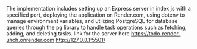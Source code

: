 The implementation includes setting up an Express server in index.js with a specified port, deploying the application on Render.com, using dotenv to manage environment variables, and utilizing PostgreSQL for database queries through the pg library to handle task operations such as fetching, adding, and deleting tasks.
link for the server here
https://todo-render-uhch.onrender.com
http://127.0.0.1:5501/
